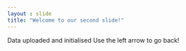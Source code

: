 ```yaml
---
layout : slide
title: "Welcome to our second slide!"
---
```

Data uploaded and initialised
Use the left arrow to go back!
